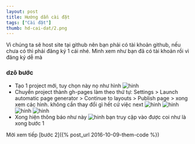 ```yaml
---
layout: post
title: Hướng dẫn cài đặt
tags: ["Cài đặt"]
thumb: hd-cai-dat/2.png
---
```

Vì chúng ta sẽ host site tại github nên bạn phải có tài khoản github, nếu chưa có thì phải đăng ký 1 cái nhé.
Mình xem như bạn đã có tài khoản rồi vì đăng ký dễ mà

### dzô bước
- Tạo 1 project mới, tuy chọn này nọ như hình
![hinh]({{site.asseturl}}/hd-cai-dat/2.png)
- Chuyển project thành gh-pages làm theo thứ tự:
Settings > Launch automatic page generator > Continue to layouts > Publish page > xong
xem các hình. không cần thay đổi gì hết cứ việc next
![hinh]({{site.asseturl}}/hd-cai-dat/3.png)
![hinh]({{site.asseturl}}/hd-cai-dat/4.png)
![hinh]({{site.asseturl}}/hd-cai-dat/5.png)
![hinh]({{site.asseturl}}/hd-cai-dat/6.png)
- Xong hiện thông báo như này
![hinh]({{site.asseturl}}/hd-cai-dat/7.png)
bạn truy cập vào được coi như là xong bước 1

Mời xem tiếp [bước 2]({% post_url 2016-10-09-them-code %})

